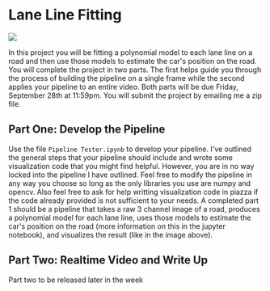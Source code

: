 # Lane Line Fitting
![](https://i.imgur.com/ib49I1e.jpg)

In this project you will be fitting a polynomial model to each lane line on a road and then use those models to estimate the car's position on the road. You will complete the project in two parts. The first helps guide you through the process of building the pipeline on a single frame while the second applies your pipeline to an entire video. Both parts will be due Friday, September 28th at 11:59pm. You will submit the project by emailing me a zip file. 

## Part One: Develop the Pipeline
Use the file `Pipeline Tester.ipynb` to develop your pipeline. I've outlined the general steps that your pipeline should include and wrote some visualization code that you might find helpful. However, you are in no way locked into the pipeline I have outlined. Feel free to modify the pipeline in any way you choose so long as the only libraries you use are numpy and opencv. Also feel free to ask for help writting visualization code in piazza if the code already provided is not sufficient to your needs. A completed part 1 should be a pipeline that takes a raw 3 channel image of a road, produces a polynomial model for each lane line, uses those models to estimate the car's position on the road (more information on this in the jupyter notebook), and visualizes the result (like in the image above).

## Part Two: Realtime Video and Write Up
Part two to be released later in the week
